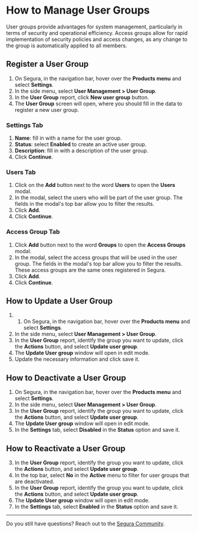 # How to Manage User Groups

User groups provide advantages for system management, particularly in terms of security and operational efficiency. Access groups allow for rapid implementation of security policies and access changes, as any change to the group is automatically applied to all members.

## **Register a User Group**

1. On Segura, in the navigation bar, hover over the **Products menu** and select **Settings**.  
2. In the side menu, select **User Management > User Group**.  
3. In the **User Group** report, click **New user group** button.
4. The **User Group** screen will open, where you should fill in the data to register a new user group.

### **Settings Tab**

1. **Name**: fill in with a name for the user group.  
2. **Status**: select **Enabled** to create an active user group.  
3. **Description**: fill in with a description of the user group.
4. Click **Continue**.

### **Users Tab**

1. Click on the **Add** button next to the word **Users** to open the **Users** modal.  
2. In the modal, select the users who will be part of the user group. The fields in the modal's top bar allow you to filter the results.  
3. Click **Add**.
4. Click **Continue**.

### **Access Group Tab**

1. Click **Add** button next to the word **Groups** to open the **Access Groups** modal.  
2. In the modal, select the access groups that will be used in the user group.  The fields in the modal's top bar allow you to filter the results. These access groups are the same ones registered in Segura.  
3. Click **Add**.
4. Click **Continue**.

## **How to Update a User Group**

1. 1. On Segura, in the navigation bar, hover over the **Products menu** and select **Settings**.  
2. In the side menu, select **User Management > User Group**. 
3. In the **User Group** report, identify the group you want to update, click the **Actions** button, and select **Update user group**.
4. The **Update User group** window will open in edit mode.  
5. Update the necessary information and click save it.

## **How to Deactivate a User Group**

1. On Segura, in the navigation bar, hover over the **Products menu** and select **Settings**.  
2. In the side menu, select **User Management > User Group**.  
3. In the **User Group** report, identify the group you want to update, click the **Actions** button, and select **Update user group**.
4. The **Update User group** window will open in edit mode.  
5. In the **Settings** tab, select **Disabled** in the **Status** option and save it.

## **How to Reactivate a User Group**

3. In the **User Group** report, identify the group you want to update, click the **Actions** button, and select **Update user group**.
3. In the top bar, select **No** in the **Active** menu to filter for user groups that are deactivated.  
4. In the **User Group** report, identify the group you want to update, click the **Actions** button, and select **Update user group**.
5. The **Update User group** window will open in edit mode.  
6. In the **Settings** tab, select **Enabled** in the **Status** option and save it.

---

Do you still have questions? Reach out to the [Segura Community](https://community.Segura.io/).